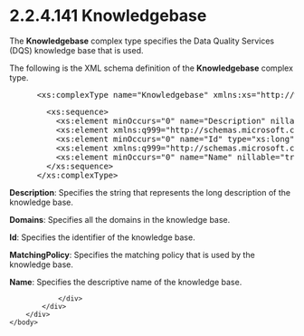 <html dir="LTR" xmlns:mshelp="http://msdn.microsoft.com/mshelp" xmlns:ddue="http://ddue.schemas.microsoft.com/authoring/2003/5" xmlns:xlink="http://www.w3.org/1999/xlink" xmlns:tool="http://www.microsoft.com/tooltip">
    <head>
        <meta http-equiv="Content-Type" content="text/html; CHARSET=utf-8"></meta>
        <meta name="save" content="history"></meta>
        <title>2.2.4.141 Knowledgebase</title>
        <xml>
            <mshelp:toctitle title="2.2.4.141 Knowledgebase"></mshelp:toctitle>
            <mshelp:rltitle title="[MS-SSMDSWS-15]: Knowledgebase"></mshelp:rltitle>
            <mshelp:keyword index="A" term="c318fd23-63c4-480c-93b1-9d452248647f"></mshelp:keyword>
            <mshelp:attr name="DCSext.ContentType" value="open specification"></mshelp:attr>
            <mshelp:attr name="AssetID" value="c318fd23-63c4-480c-93b1-9d452248647f"></mshelp:attr>
            <mshelp:attr name="TopicType" value="kbRef"></mshelp:attr>
            <mshelp:attr name="DCSext.Title" value="[MS-SSMDSWS-15]: Knowledgebase" />
        </xml>
    </head>
    <body>
        <div id="header">
            <h1 class="heading">2.2.4.141 Knowledgebase</h1>
        </div>
        <div id="mainSection">
            <div id="mainBody">
                <div id="allHistory" class="saveHistory"></div>
                <div id="sectionSection0" class="section" name="collapseableSection">
                    

<p>The <b>Knowledgebase</b> complex type specifies the Data
Quality Services (DQS) knowledge base that is used.</p>

<p>The following is the XML schema definition of the <b>Knowledgebase</b>
complex type.</p>

<dl>
<dd>
<div><pre> &lt;xs:complexType name=&quot;Knowledgebase&quot; xmlns:xs=&quot;http://www.w3.org/2001/XMLSchema&quot;&gt;
</pre></div>
</dd>
<dd>
<div><pre>   &lt;xs:sequence&gt;
     &lt;xs:element minOccurs=&quot;0&quot; name=&quot;Description&quot; nillable=&quot;true&quot; type=&quot;xs:string&quot; /&gt;
     &lt;xs:element xmlns:q999=&quot;http://schemas.microsoft.com/sqlserver/masterdataservices/2009/09&quot; minOccurs=&quot;0&quot; name=&quot;Domains&quot; nillable=&quot;true&quot; type=&quot;q999:ArrayOfDataQualityDomain&quot; /&gt;
     &lt;xs:element minOccurs=&quot;0&quot; name=&quot;Id&quot; type=&quot;xs:long&quot; /&gt;
     &lt;xs:element xmlns:q999=&quot;http://schemas.microsoft.com/sqlserver/masterdataservices/2009/09&quot; minOccurs=&quot;0&quot; name=&quot;MatchingPolicy&quot; nillable=&quot;true&quot; type=&quot;q999:MatchingPolicy&quot; /&gt;
     &lt;xs:element minOccurs=&quot;0&quot; name=&quot;Name&quot; nillable=&quot;true&quot; type=&quot;xs:string&quot; /&gt;
   &lt;/xs:sequence&gt;
 &lt;/xs:complexType&gt;
</pre></div>
</dd></dl>



<p><b>Description</b>: Specifies the string that
represents the long description of the knowledge base.</p>

<p><b>Domains</b>: Specifies all the domains in the
knowledge base.</p>

<p><b>Id</b>: Specifies the identifier of the knowledge
base.</p>

<p><b>MatchingPolicy</b>: Specifies the matching policy
that is used by the knowledge base.</p>

<p><b>Name</b>: Specifies the descriptive name of the
knowledge base.</p>


                </div>
            </div>
        </div>
    </body>
</html>